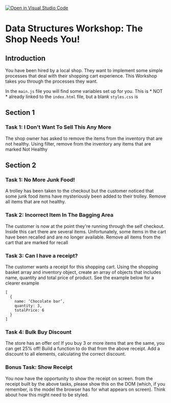 [![Open in Visual Studio Code](https://classroom.github.com/assets/open-in-vscode-f059dc9a6f8d3a56e377f745f24479a46679e63a5d9fe6f495e02850cd0d8118.svg)](https://classroom.github.com/online_ide?assignment_repo_id=6449133&assignment_repo_type=AssignmentRepo)
# Data Structures Workshop: The Shop Needs You!

## Introduction

You have been hired by a local shop.  They want to implement some simple processes that deal with their shopping cart experience.  This Workshop takes you through the processes they want.

In the `main.js` file you will find some variables set up for you.  This is * NOT * already linked to the `index.html` file, but a blank `styles.css` is

## Section 1

### Task 1: I Don't Want To Sell This Any More

The shop owner has asked to remove the items from the inventory that are not healthy.  Using filter, remove from the inventory any items that are marked Not Healthy

## Section 2
### Task 1: No More Junk Food!

A trolley has been taken to the checkout but the customer noticed that some junk food items have mysteriously been added to their trolley. Remove all items that are not healthy.

### Task 2: Incorrect Item In The Bagging Area

The customer is now at the point they're running through the self checkout.  Inside this cart there are several items.  Unfortunately, some items in the cart have been recalled and are no longer available.  Remove all items from the cart that are marked for recall

### Task 3: Can I have a receipt?

The customer wants a receipt for this shopping cart. Using the shopping basket array and inventory object, create an array of objects that includes name, quantity and total price of product.  See the example below for a clearer example

 
```
[
  {
    name: ‘Chocolate bar’,
    quantity: 3,
    totalPrice: 6
  }
]
```

### Task 4: Bulk Buy Discount

The store has an offer on! If you buy 3 or more items that are the same, you can get 25% off! Build a function to do that from the above receipt.  Add a discount to all elements, calculating the correct discount.

### Bonus Task: Show Receipt

You now have the opportunity to show the receipt on screen.  from the receipt built by the above tasks, please show this on the DOM (which, if you remember, is the model the browser has for what appears on screen).  Think about how this might need to be styled.
